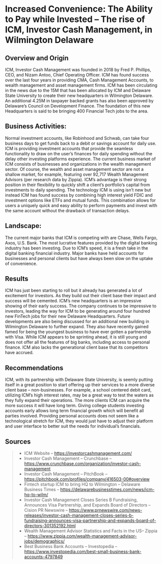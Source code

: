 # Increased Convenience: The Ability to Pay while Invested – The rise of ICM, Investor Cash Management, in Wilmington Delaware
## Overview and Origin
ICM, Investor Cash Management was founded in 2018 by Fred P. Phillips, CEO, and Nizam Antoo, Chief Operating Officer. ICM has found success over the last four years in providing CMA, Cash Management Accounts, to wealth management and asset management firms.
ICM has been circulating in the news due to the 15M that has been allocated by ICM and Delaware State University to create their new headquarters in Wilmington Delaware. An additional 4.25M in taxpayer backed grants has also been approved by Delaware’s Council on Development Finance. The foundation of this new Headquarters is said to be bringing 400 Financial Tech jobs to the area.
## Business Activities:
Normal investment accounts, like Robinhood and Schwab, can take four business days to get funds back to a debit or savings account for daily use. ICM is providing investment accounts that provide the seamless functionality to draw on the user’s finances for daily spending without the delay other investing platforms experience.
The current business market of ICM consists of businesses and organizations in the wealth management sector. Of course, the wealth and asset management sector are not a shallow market, for example, featuring over 92,717 Wealth Management Advisors (per research data by Zippia). ICM’s advantage is their strong position in their flexibility to quickly shift a client’s portfolio’s capital from investments to daily spending.
The technology ICM is using isn’t new but instead ICM has found success by combining high interest yield FDIC and investment options like ETFs and mutual funds. This combination allows for users a uniquely quick and easy ability to perform payments and invest with the same account without the drawback of transaction delays.
## Landscape:
The current major banks that ICM is competing with are Chase, Wells Fargo, Axos, U.S. Bank. The most lucrative features provided by the digital banking industry has been investing. Due to ICM’s speed, it is a fresh take in the digital banking financial industry. Major banks have held accounts for businesses and personal clients but have always been slow on the uptake of convenience. 
## Results
ICM has just been starting to roll but it already has generated a lot of excitement for investors. As they build out their client base their impact and success will be cemented.
ICM’s new headquarters is an impressive showing of their early success. The company continues to be impressive to investors, leading the way for ICM to be generating around four hundred new FinTech jobs for their new Delaware Headquarters. Future developments are also being discussed for an additional new building in Wilmington Delaware to further expand. They also have recently gained famed for being the youngest business to have ever gotten a partnership with Visa.
While ICM appears to be sprinting ahead, it is still young and does not offer all the features of big banks, including access to personal finance. ICM also lacks the generational client base that its competitors have accrued.
## Recommendations
ICM, with its partnership with Delaware State University, is seemly putting itself in a great position to start offering up their services to a more diverse client base – non-businesses. For example, a school centered debit card, utilizing ICM’s high interest rates, may be a great way to test the waters as they fully expand their operations. The more clients ICM can acquire the more success it will have long term. Giving college students investing accounts early allows long term financial growth which will benefit all parties involved. Providing personal accounts does not seem like a technological stretch for ICM, they would just have to adjust their platform and user interface to better suit the needs for individual’s financials.
## Sources
>* ICM Website – https://investorcashmanagement.com/
>* Investor Cash Management – Crunchbase – https://www.crunchbase.com/organization/investor-cash-management
>* Investor Cash Management – PitchBook – https://pitchbook.com/profiles/company/416503-00#overview
>* Fintech startup ICM to bring HQ to Wilmington – Delaware Business Times – https://delawarebusinesstimes.com/news/icm-hq-to-wilm/
>* Investor Cash Management Closes Series B Fundraising, Announces Visa Partnership, and Expands Board of Directors – Cision PR Newswire – https://www.prnewswire.com/news-releases/investor-cash-management-closes-series-b-fundraising-announces-visa-partnership-and-expands-board-of-directors-301352192.html
>* Wealth Management Advisor Statistics and Facts in the US– Zippia – https://www.zippia.com/wealth-management-advisor-jobs/demographics/
>* Best Business Bank Accounts – Investopedia – https://www.investopedia.com/best-small-business-bank-accounts-4797849

